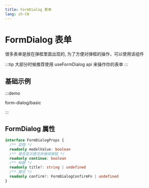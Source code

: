 ```yaml
---
title: FormDialog 表单
lang: zh-CN
---
```


# FormDialog 表单

很多表单是放在弹框里面出现的, 为了方便对弹框的操作，可以使用该组件

:::tip
大部分时候推荐使用 useFormDialog api 来操作你的表单
:::

## 基础示例

:::demo

form-dialog/basic

:::

## FormDialog 属性

```ts
interface FormDialogProps {
  /** 显隐 */
  readonly modelValue: boolean
  /** 是否显示提交并继续按钮 */
  readonly continue: boolean
  /** 标题 */
  readonly title?: string | undefined
  /** 提交 */
  readonly confirm?: FormDialogConfirmFn | undefined
}
```
